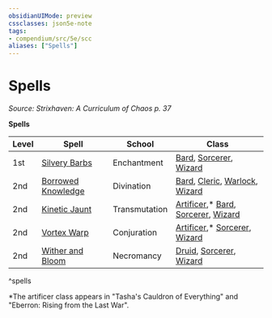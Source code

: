 ```yaml
---
obsidianUIMode: preview
cssclasses: json5e-note
tags:
- compendium/src/5e/scc
aliases: ["Spells"]
---
```

# Spells
*Source: Strixhaven: A Curriculum of Chaos p. 37* 

**Spells**

| Level | Spell | School | Class |
|-------|-------|--------|-------|
| 1st | [Silvery Barbs](Mechanics/spells/silvery-barbs-scc.md) | Enchantment | [Bard](Mechanics/classes/bard.md), [Sorcerer](Mechanics/classes/sorcerer.md), [Wizard](Mechanics/classes/wizard.md) |
| 2nd | [Borrowed Knowledge](Mechanics/spells/borrowed-knowledge-scc.md) | Divination | [Bard](Mechanics/classes/bard.md), [Cleric](Mechanics/classes/cleric.md), [Warlock](Mechanics/classes/warlock.md), [Wizard](Mechanics/classes/wizard.md) |
| 2nd | [Kinetic Jaunt](Mechanics/spells/kinetic-jaunt-scc.md) | Transmutation | [Artificer](Mechanics/classes/artificer-tce.md),* [Bard](Mechanics/classes/bard.md), [Sorcerer](Mechanics/classes/sorcerer.md), [Wizard](Mechanics/classes/wizard.md) |
| 2nd | [Vortex Warp](Mechanics/spells/vortex-warp-scc.md) | Conjuration | [Artificer](Mechanics/classes/artificer-tce.md),* [Sorcerer](Mechanics/classes/sorcerer.md), [Wizard](Mechanics/classes/wizard.md) |
| 2nd | [Wither and Bloom](Mechanics/spells/wither-and-bloom-scc.md) | Necromancy | [Druid](Mechanics/classes/druid.md), [Sorcerer](Mechanics/classes/sorcerer.md), [Wizard](Mechanics/classes/wizard.md) |
^spells

*The artificer class appears in "Tasha's Cauldron of Everything" and "Eberron: Rising from the Last War".